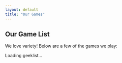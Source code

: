 ```yaml
---
layout: default
title: "Our Games"
---
```


## Our Game List

<p>We love variety! Below are a few of the games we play:</p>

<div id="geeklistContainer">
  <p>Loading geeklist...</p>
</div>

<script>
  // Function to convert BBCode to HTML for basic tags
function convertBBCodeToHTML(bggText) {
  // Convert bold tags
  bggText = bggText.replace(/\[b\]/gi, "<strong>")
                   .replace(/\[\/b\]/gi, "</strong>");
  
  // Convert URL tags to links
  bggText = bggText.replace(/\[url=(.*?)\](.*?)\[\/url\]/gi, '<a href="$1" target="_blank">$2</a>');

  // Insert a line break before the ♟️ and 🎞️ characters
  bggText = bggText.replace(/(♟️)/g, '<br>$1')
                   .replace(/(🎞️)/g, '<br>$1');

  // Insert line breaks before labels for Players, Complexity, and Play Time
  bggText = bggText.replace(/(\<strong\>Players:)/gi, '<br>$1')
                   .replace(/(\<strong\>Complexity:)/gi, '<br>$1')
                   .replace(/(\<strong\>Play Time:)/gi, '<br>$1');

  // If the original text doesn't have line breaks where needed, you can also
  // try inserting a break at other predictable points.

  return bggText;
}

  // Function to fetch the thumbnail for a given game using the BoardGameGeek "thing" endpoint
  async function fetchThumbnail(objectid, imageId) {
    const thingURL = "https://boardgamegeek.com/xmlapi2/thing?id=" + objectid;
    try {
      const response = await fetch(thingURL);
      const xmlText = await response.text();
      const parser = new DOMParser();
      const xmlDoc = parser.parseFromString(xmlText, "application/xml");
      const thumbnailElement = xmlDoc.querySelector("thumbnail");
      if (thumbnailElement) {
        const thumbUrl = thumbnailElement.textContent;
        document.getElementById(imageId).src = thumbUrl;
      } else {
        console.error("No thumbnail found for objectid: " + objectid);
      }
    } catch (error) {
      console.error("Error fetching thumbnail for objectid " + objectid + ":", error);
    }
  }

  // Main function: fetch and render geeklist items, then load thumbnails for each item
  document.addEventListener("DOMContentLoaded", async function() {
    const geeklistURL = "https://boardgamegeek.com/xmlapi/geeklist/355850";
    try {
      const response = await fetch(geeklistURL);
      if (!response.ok) {
        throw new Error("Network response was not ok");
      }
      const xmlText = await response.text();
      const parser = new DOMParser();
      const xmlDoc = parser.parseFromString(xmlText, "application/xml");
      const items = xmlDoc.getElementsByTagName("item");
      let output = "";

      // Loop through each geeklist item
      Array.from(items).forEach(function(item) {
        // Get the game title from the "objectname" attribute
        const objectid = item.getAttribute("objectid");
        const objectname = item.getAttribute("objectname") || "Untitled";
        // Build a link to the game's BoardGameGeek page using the objectid
        const bggLink = `https://boardgamegeek.com/boardgame/${objectid}`;

        // Get the body text (which contains BBCode) and convert it to HTML
        const bodyElem = item.querySelector("body");
        let bodyText = bodyElem ? bodyElem.textContent : "";
        bodyText = convertBBCodeToHTML(bodyText);

        // Create a unique ID for the image element for this game
        const imageId = "thumbnail-" + objectid;

        // Build the HTML for this geeklist item
        output += `
          <div class="geeklist-item" style="border-bottom:1px solid #ccc; padding:1rem 0; margin-bottom:1rem;">
            <div class="geeklist-thumbnail" style="margin-bottom: 0.5rem;">
              <!-- Thumbnail image. The src is empty initially, to be filled in asynchronously -->
              <img id="${imageId}" src="" alt="Thumbnail for ${objectname}" style="max-width:150px;">
            </div>
             <div class="geeklist-info">
            <h3>
              <a href="${bggLink}" target="_blank">${objectname}</a>
            </h3>

            <div class="geeklist-description">
              ${bodyText}
            </div>
            </div>
          </div>
        `;
      });

// Append the footer link to the output
output += `
  <div class="geeklist-footer" style="text-align: center; margin-top: 1rem;">
    <a href="https://boardgamegeek.com/geeklist/355850" target="_blank">View Full Geeklist on BoardGameGeek</a>
  </div>
`;

// Then update the container HTML
document.getElementById("geeklistContainer").innerHTML = output;

      // Now, loop through the items again to fetch and set each thumbnail image
      Array.from(items).forEach(function(item) {
        const objectid = item.getAttribute("objectid");
        const imageId = "thumbnail-" + objectid;
        fetchThumbnail(objectid, imageId);
      });

    } catch (error) {
      console.error("Error loading Geeklist:", error);
      document.getElementById("geeklistContainer").innerHTML =
        "<p>Error loading Geeklist data.</p>";
    }
  });
</script>
